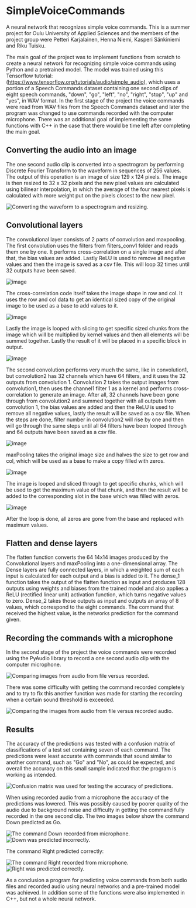 # SimpleVoiceCommands
A neural network that recognizes simple voice commands. 
This is a summer project for Oulu University of Applied Sciences and the members of the project group were Petteri Karjalainen, Henna Niemi, Kasperi Sänkiniemi and Riku Tuisku.

The main goal of the project was to implement functions from scratch to create a neural network for recognizing simple voice commands using Python and a pretrained model. The model was trained using this Tensorflow tutorial: (https://www.tensorflow.org/tutorials/audio/simple_audio), which uses a portion of a Speech Commands dataset containing one second clips of eight speech commands, "down", "go", "left", "no", "right", "stop", "up" and "yes", in WAV format. In the first stage of the project the voice commands were read from WAV files from the Speech Commands dataset and later the program was changed to use commands recorded with the computer microphone. There was an additional goal of implementing the same functions with C++ in the case that there would be time left after completing the main goal.

## Converting the audio into an image
The one second audio clip is converted into a spectrogram by performing Discrete Fourier Transform to the waveform in sequences of 256 values. The output of this operation is an image of size 129 x 124 pixels. The image is then resized to 32 x 32 pixels and the new pixel values are calculated using bilinear interpolation, in which the average of the four nearest pixels is calculated with more weight put on the pixels closest to the new pixel.

![Converting the waveform to a spectrogram and resizing.](images/wav_spec_resized_file1.png "The waveform was converted to a spectrogram image and resized.")

## Convolutional layers
The convolutional layer consists of 2 parts of convolution and maxpooling.
The first convolution uses the filters from filters_conv1 folder and reads them one by one. It performs cross-correlation on a single image and after that, the bias values are added. Lastly ReLU is used to remove all negative values and then the image is saved as a csv file. This will loop 32 times until 32 outputs have been saved.

![image](https://github.com/user-attachments/assets/75404136-ac17-4f81-b710-c274d352125b)

The cross-correlation code itself takes the image shape in row and col. It uses the row and col data to get an identical sized copy of the original image to be used as a base to add values to it.

![image](https://github.com/user-attachments/assets/0b951aee-ea72-47e2-a344-d7f622f76728)

 Lastly the image is looped with slicing to get specific sized chunks from the image which will be multiplied by kernel values and then all elements will be summed together. Lastly the result of it will be placed in a specific block in output.

 ![image](https://github.com/user-attachments/assets/8676feb4-ce06-49d2-abf9-3715fd7cf53b)

 The second convolution performs very much the same, like in convolution1, but convolution2 has 32 channels which have 64 filters, and it uses the 32 outputs from convolution 1.
Convolution 2 takes the output images from convolution1, then uses the channel1 filter 1 as a kernel and performs cross-correlation to generate an image.
After all, 32 channels have been gone through from convolution2 and summed together with all outputs from convolution 1, the bias values are added and then the ReLU is used to remove all negative values, lastly the result will be saved as a csv file. 
When the steps are done, filter number in convolution2 will rise by one and then will go through the same steps until all 64 filters have been looped through and 64 outputs have been saved as a csv file.

![image](https://github.com/user-attachments/assets/dcfe52bb-cd99-4ffe-a929-500d6186eceb)

maxPooling takes the original image size and halves the size to get row and col, which will be used as a base to make a copy filled with zeros. 

![image](https://github.com/user-attachments/assets/0bd04818-0764-4313-b6d0-bdd060d6aebd)

The image is looped and sliced through to get specific chunks, which will be used to get the maximum value of that chunk, and then the result will be added to the corresponding slot in the base which was filled with zeros.

![image](https://github.com/user-attachments/assets/5cd67fcb-e492-4b3f-93eb-aaab095a0070)

After the loop is done, all zeros are gone from the base and replaced with maximum values.

## Flatten and dense layers
The flatten function converts the 64 14x14 images produced by the Convolutional layers and maxPooling into a one-dimensional array. The Dense layers are fully connected layers, in which a weighted sum of each input is calculated for each output and a bias is added to it. The dense_1 function takes the output of the flatten function as input and produces 128 outputs using weights and biases from the trained model and also applies a ReLU (rectified linear unit) activation function, which turns negative values to zero. Dense_2 takes those outputs as input and outputs an array of 8 values, which correspond to the eight commands. The command that received the highest value, is the networks prediction for the command given.

## Recording the commands with a microphone
In the second stage of the project the voice commands were recorded using the PyAudio library to record a one second audio clip with the computer microphone.

![Comparing images from audio from file versus recorded.](images/file_vs_recording12.png "Comparison of an image from an audio file versus a recorded audio.")

There was some difficulty with getting the command recorded completely and to try to fix this another function was made for starting the recording when a certain sound threshold is exceeded.

![Comparing the images from audio from file versus recorded audio.](images/file_vs_recording_wait_for_command_up.png "Comparison of images when the recording starts only when sound exceeds a threshold.")

## Results
The accuracy of the predictions was tested with a confusion matrix of classifications of a test set containing seven of each command. The predictions were least accurate with commands that sound similar to another command, such as "Go" and "No", as could be expected, and overall the accuracy on this small sample indicated that the program is working as intended.

![Confusion matrix was used for testing the accuracy of predictions.](images/confusion_matrix.png "Confusion matrix was used for testing the accuracy of predictions.")

When using recorded audio from a microphone the accuracy of the predictions was lowered. This was possibly caused by poorer quality of the audio due to background noise and difficulty in getting the command fully recorded in the one second clip. The two images below show the command Down predicted as Go.

![](images/down.png "The command Down recorded from microphone.") ![](images/down_.png "Down was predicted incorrectly.")

The command Right predicted correctly:

![](images/right.png "The command Right recorded from microphone.") ![](images/right_.png "Right was predicted correctly.")

As a conclusion a program for predicting voice commands from both audio files and recorded audio using neural networks and a pre-trained model was achieved. In addition some of the functions were also implemented in C++, but not a whole neural network.






